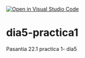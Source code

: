 [![Open in Visual Studio Code](https://classroom.github.com/assets/open-in-vscode-f059dc9a6f8d3a56e377f745f24479a46679e63a5d9fe6f495e02850cd0d8118.svg)](https://classroom.github.com/online_ide?assignment_repo_id=7359249&assignment_repo_type=AssignmentRepo)
# dia5-practica1
Pasantia 22.1 practica 1- día5

